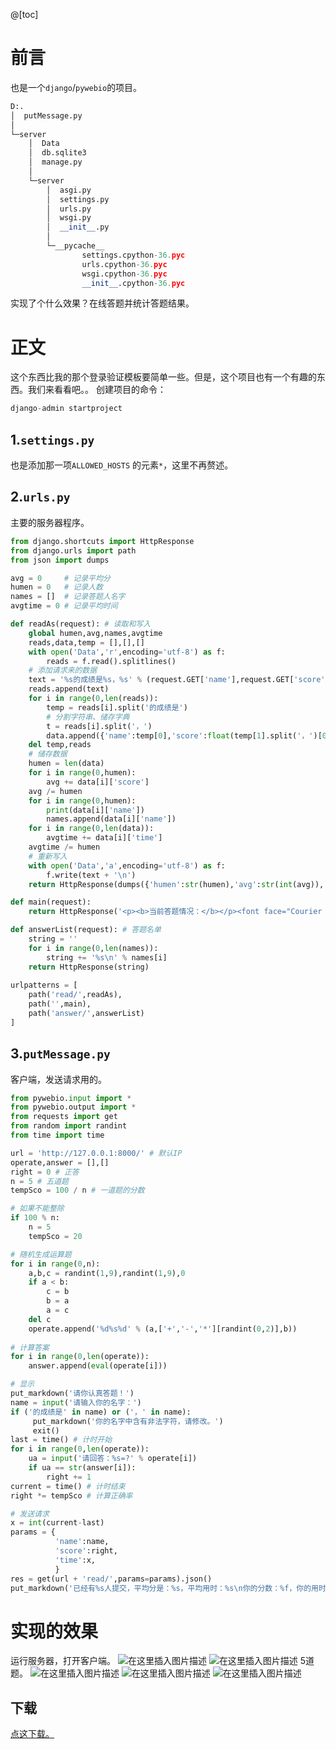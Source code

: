 @[toc]

# 前言
也是一个`django`/`pywebio`的项目。

```python
D:.
│  putMessage.py
│
└─server
    │  Data
    │  db.sqlite3
    │  manage.py
    │
    └─server
        │  asgi.py
        │  settings.py
        │  urls.py
        │  wsgi.py
        │  __init__.py
        │
        └─__pycache__
                settings.cpython-36.pyc
                urls.cpython-36.pyc
                wsgi.cpython-36.pyc
                __init__.cpython-36.pyc
```
实现了个什么效果？在线答题并统计答题结果。

# 正文
这个东西比我的那个登录验证模板要简单一些。但是，这个项目也有一个有趣的东西。我们来看看吧。。
创建项目的命令：

```python
django-admin startproject
```

## 1.`settings.py`
也是添加那一项`ALLOWED_HOSTS` 的元素`*`，这里不再赘述。
## 2.`urls.py`
主要的服务器程序。
```python
from django.shortcuts import HttpResponse
from django.urls import path
from json import dumps

avg = 0     # 记录平均分
humen = 0   # 记录人数
names = []  # 记录答题人名字
avgtime = 0 # 记录平均时间

def readAs(request): # 读取和写入
    global humen,avg,names,avgtime
    reads,data,temp = [],[],[]
    with open('Data','r',encoding='utf-8') as f:
        reads = f.read().splitlines()
    # 添加请求来的数据
    text = '%s的成绩是%s，%s' % (request.GET['name'],request.GET['score'],request.GET['time'])
    reads.append(text)
    for i in range(0,len(reads)):
        temp = reads[i].split('的成绩是')
        # 分割字符串、储存字典
        t = reads[i].split('，')
        data.append({'name':temp[0],'score':float(temp[1].split('，')[0]),'time':int(t[1])})
    del temp,reads
    # 储存数据
    humen = len(data)
    for i in range(0,humen):
        avg += data[i]['score']
    avg /= humen
    for i in range(0,humen):
        print(data[i]['name'])
        names.append(data[i]['name'])
    for i in range(0,len(data)):
        avgtime += data[i]['time']
    avgtime /= humen 
    # 重新写入
    with open('Data','a',encoding='utf-8') as f:
        f.write(text + '\n')
    return HttpResponse(dumps({'humen':str(humen),'avg':str(int(avg)),'time':str(int(avgtime))}))

def main(request):
    return HttpResponse('<p><b>当前答题情况：</b></p><font face="Courier New" color="green"><b><p>答题人数：%d</p><p>答题平均分：%d</p><p>平均用时：%s秒</p><p><a href="/answer" title="答题列表">答题列表</a></p></b></font>' % (humen,avg,avgtime))

def answerList(request): # 答题名单
    string = ''
    for i in range(0,len(names)):
        string += '%s\n' % names[i]
    return HttpResponse(string)
    
urlpatterns = [
    path('read/',readAs),
    path('',main),
    path('answer/',answerList)
]

```
## 3.`putMessage.py`
客户端，发送请求用的。

```python
from pywebio.input import *
from pywebio.output import *
from requests import get
from random import randint
from time import time

url = 'http://127.0.0.1:8000/' # 默认IP
operate,answer = [],[]
right = 0 # 正答
n = 5 # 五道题
tempSco = 100 / n # 一道题的分数

# 如果不能整除
if 100 % n:
    n = 5
    tempSco = 20 

# 随机生成运算题
for i in range(0,n):
    a,b,c = randint(1,9),randint(1,9),0
    if a < b: 
        c = b
        b = a
        a = c
    del c
    operate.append('%d%s%d' % (a,['+','-','*'][randint(0,2)],b))
    
# 计算答案
for i in range(0,len(operate)):
    answer.append(eval(operate[i]))

# 显示
put_markdown('请你认真答题！')
name = input('请输入你的名字：')
if ('的成绩是' in name) or ('，' in name):
     put_markdown('你的名字中含有非法字符，请修改。')
     exit()
last = time() # 计时开始
for i in range(0,len(operate)):
    ua = input('请回答：%s=?' % operate[i])
    if ua == str(answer[i]):
        right += 1
current = time() # 计时结束
right *= tempSco # 计算正确率

# 发送请求
x = int(current-last)
params = {
          'name':name,
          'score':right,
          'time':x,
          }
res = get(url + 'read/',params=params).json()
put_markdown('已经有%s人提交，平均分是：%s，平均用时：%s\n你的分数：%f，你的用时：%d' % (res['humen'],res['avg'],res['time'],int(right),x))
```

# 实现的效果
运行服务器，打开客户端。
![在这里插入图片描述](https://pic.2ge.org/cdn/?url=https://img-blog.csdnimg.cn/ec5e92e95e574d798a65e4c1b72ee835.png?x-oss-process=image/watermark,type_d3F5LXplbmhlaQ,shadow_50,text_Q1NETiBA5r2Y6YGT54a5,size_20,color_FFFFFF,t_70,g_se,x_16)
![在这里插入图片描述](https://pic.2ge.org/cdn/?url=https://img-blog.csdnimg.cn/324caed404314bb3836a1ccc0ea2abd7.png?x-oss-process=image/watermark,type_d3F5LXplbmhlaQ,shadow_50,text_Q1NETiBA5r2Y6YGT54a5,size_20,color_FFFFFF,t_70,g_se,x_16)
5道题。
![在这里插入图片描述](https://pic.2ge.org/cdn/?url=https://img-blog.csdnimg.cn/dbcb388f2b044600bdff642aec6256c9.png)
![在这里插入图片描述](https://pic.2ge.org/cdn/?url=https://img-blog.csdnimg.cn/a3ba78d4deff4bba866e5f0b49c4758f.png?x-oss-process=image/watermark,type_d3F5LXplbmhlaQ,shadow_50,text_Q1NETiBA5r2Y6YGT54a5,size_20,color_FFFFFF,t_70,g_se,x_16)
![在这里插入图片描述](https://pic.2ge.org/cdn/?url=https://img-blog.csdnimg.cn/16e04a2eb9a144ddae60920e1d3d0e36.png?x-oss-process=image/watermark,type_d3F5LXplbmhlaQ,shadow_50,text_Q1NETiBA5r2Y6YGT54a5,size_20,color_FFFFFF,t_70,g_se,x_16)



## 下载
[点这下载。](https://download.csdn.net/download/PanDaoxi2020/80105410)
